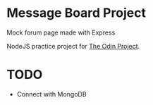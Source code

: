 # Message Board Project

Mock forum page made with Express

NodeJS practice project for [The Odin Project](https://www.theodinproject.com/).

# TODO

- Connect with MongoDB